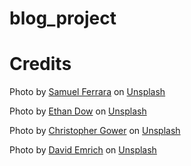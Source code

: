 # blog_project

# Credits

Photo by <a href="https://unsplash.com/@samferrara?utm_source=unsplash&utm_medium=referral&utm_content=creditCopyText">Samuel Ferrara</a> on <a href="https://unsplash.com/photos/1527pjeb6jg?utm_source=unsplash&utm_medium=referral&utm_content=creditCopyText">Unsplash</a>
  
Photo by <a href="https://unsplash.com/@ethandow?utm_source=unsplash&utm_medium=referral&utm_content=creditCopyText">Ethan Dow</a> on <a href="https://unsplash.com/photos/2JLN11-aHmM?utm_source=unsplash&utm_medium=referral&utm_content=creditCopyText">Unsplash</a>


Photo by <a href="https://unsplash.com/@cgower?utm_source=unsplash&utm_medium=referral&utm_content=creditCopyText">Christopher Gower</a> on <a href="https://unsplash.com/photos/m_HRfLhgABo?utm_source=unsplash&utm_medium=referral&utm_content=creditCopyText">Unsplash</a>

Photo by <a href="https://unsplash.com/@davidemrich?utm_source=unsplash&utm_medium=referral&utm_content=creditCopyText">David Emrich</a> on <a href="https://unsplash.com/photos/odII8BzuWU8?utm_source=unsplash&utm_medium=referral&utm_content=creditCopyText">Unsplash</a>
  
